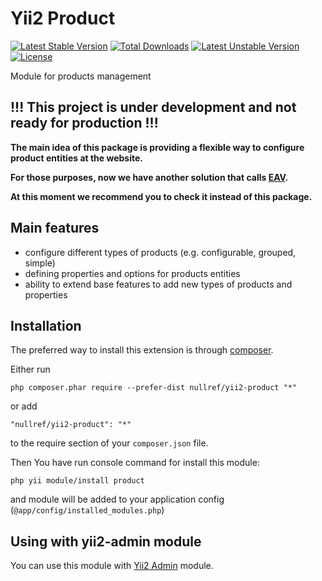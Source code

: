 Yii2 Product
===============
[![Latest Stable Version](https://poser.pugx.org/nullref/yii2-product/v/stable)](https://packagist.org/packages/nullref/yii2-product) [![Total Downloads](https://poser.pugx.org/nullref/yii2-product/downloads)](https://packagist.org/packages/nullref/yii2-product) [![Latest Unstable Version](https://poser.pugx.org/nullref/yii2-product/v/unstable)](https://packagist.org/packages/nullref/yii2-product) [![License](https://poser.pugx.org/nullref/yii2-product/license)](https://packagist.org/packages/nullref/yii2-product)

Module for products management

!!! This project is under development and not ready for production !!!
-----------------------------
 
**The main idea of this package is providing a flexible way to configure product entities at the website.**

**For those purposes, now we have another solution that calls [EAV](https://github.com/NullRefExcep/yii2-eav).**

**At this moment  we recommend you to check it instead of this package.**


Main features
-------------

- configure different types of products (e.g. configurable, grouped, simple)
- defining properties and options for products entities
- ability to extend base features to add new types of products and properties

Installation
------------

The preferred way to install this extension is through [composer](http://getcomposer.org/download/).

Either run

```
php composer.phar require --prefer-dist nullref/yii2-product "*"
```

or add

```
"nullref/yii2-product": "*"
```

to the require section of your `composer.json` file.

Then You have run console command for install this module:

```
php yii module/install product
```

and module will be added to your application config (`@app/config/installed_modules.php`)

Using with yii2-admin module
----------------------------

You can use this module with [Yii2 Admin](https://github.com/NullRefExcep/yii2-admin) module.
